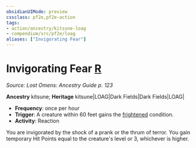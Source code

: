 ```yaml
---
obsidianUIMode: preview
cssclass: pf2e,pf2e-action
tags:
- action/ancestry/kitsune-loag
- compendium/src/pf2e/loag
aliases: ["Invigorating Fear"]
---
```

# Invigorating Fear [R](rules/core-rulebook/chapter-9-playing-the-game.md#Actions "Reaction")
*Source: Lost Omens: Ancestry Guide p. 123*  

**Ancestry** kitsune; **Heritage** kitsune|LOAG|Dark Fields|Dark Fields|LOAG|
- **Frequency**: once per hour
- **Trigger**: A creature within 60 feet gains the [frightened](rules/conditions.md#Frightened) condition.
- **Activity**: Reaction

You are invigorated by the shock of a prank or the thrum of terror. You gain temporary Hit Points equal to the creature's level or 3, whichever is higher.